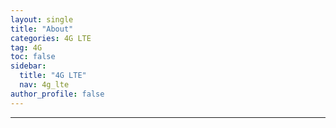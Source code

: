 ```yaml
---
layout: single
title: "About"
categories: 4G LTE
tag: 4G
toc: false
sidebar:
  title: "4G LTE"
  nav: 4g_lte
author_profile: false
---
```





---